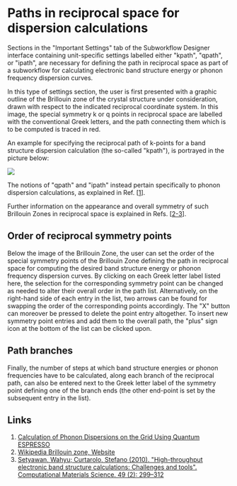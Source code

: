 # Paths in reciprocal space for dispersion calculations

Sections in the "Important Settings" tab of the Subworkflow Designer interface containing unit-specific settings labelled either "kpath", "qpath", or "ipath", are necessary for defining the path in reciprocal space as part of a subworkflow for calculating electronic band structure energy or phonon frequency dispersion curves. 

In this type of settings section, the user is first presented with a graphic outline of the Brillouin zone of the crystal structure under consideration, drawn with respect to the indicated reciprocal coordinate system. In this image, the special symmetry k or q points in reciprocal space are labelled with the conventional Greek letters, and the path connecting them which is to be computed is traced in red. 

An example for specifying the reciprocal path of k-points for a band structure dispersion calculation (the so-called "kpath"), is portrayed in the picture below:

<img src="/images/path-settings.png"/>

The notions of "qpath" and "ipath" instead pertain specifically to phonon dispersion calculations, as explained in Ref. [[1](#links)]. 

Further information on the appearance and overall symmetry of such Brillouin Zones in reciprocal space is explained in Refs. [[2-3](#links)].  

## Order of reciprocal symmetry points

Below the image of the Brillouin Zone, the user can set the order of the special symmetry points of the Brillouin Zone defining the path in reciprocal space for computing the desired band structure energy or phonon frequency dispersion curves. By clicking on each Greek letter label listed here, the selection for the corresponding symmetry point can be changed as needed to alter their overall order in the path list. Alternatively, on the right-hand side of each entry in the list, two arrows can be found for swapping the order of the corresponding points accordingly. The "X" button can moreover be pressed to delete the point entry altogether. To insert new symmetry point entries and add them to the overall path, the "plus" sign icon at the bottom of the list can be clicked upon. 

## Path branches

Finally, the number of steps at which band structure energies or phonon frequencies have to be calculated, along each branch of the reciprocal path, can also be entered next to the Greek letter label of the symmetry point defining one of the branch ends (the other end-point is set by the subsequent entry in the list). 

## Links

1. [Calculation of Phonon Dispersions on the Grid Using Quantum ESPRESSO](http://users.ictp.it/~pub_off/lectures/lns024/10-giannozzi/10-giannozzi.pdf)
2. [Wikipedia Brillouin zone, Website](https://en.wikipedia.org/wiki/Brillouin_zone)
3. [Setyawan, Wahyu; Curtarolo, Stefano (2010). "High-throughput electronic band structure calculations: Challenges and tools". Computational Materials Science. 49 (2): 299–312](https://arxiv.org/pdf/1004.2974.pdf)

